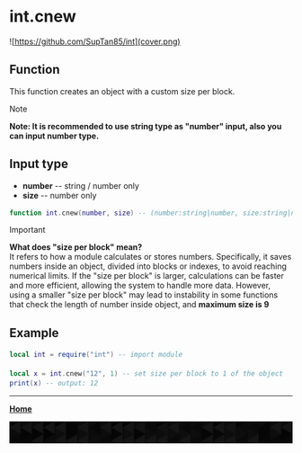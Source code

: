 # int.cnew

![https://github.com/SupTan85/int](cover.png)

## Function

This function creates an object with a custom size per block.
> [!NOTE]
> **Note: It is recommended to use string type as "number" input, also you can input number type.**

## Input type

- **number** -- string / number only
- **size** -- number only

```lua
function int.cnew(number, size) -- (number:string|number, size:string|number) For setting a size per block. **BLOCK SIZE SHOULD BE SAME WHEN CALCULATE**
```

> [!IMPORTANT]
> **What does "size per block" mean?**\
> It refers to how a module calculates or stores numbers. Specifically, it saves numbers inside an object, divided into blocks or indexes, to avoid reaching numerical limits. If the "size per block" is larger, calculations can be faster and more efficient, allowing the system to handle more data. However, using a smaller "size per block" may lead to instability in some functions that check the length of number inside object, and **maximum size is 9**

## Example

```lua
local int = require("int") -- import module

local x = int.cnew("12", 1) -- set size per block to 1 of the object
print(x) -- output: 12
```

---

[**Home**](../README.md#function--methods)

![end](image-d.png)
